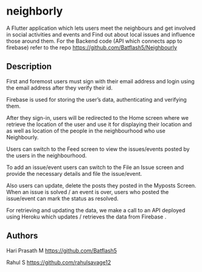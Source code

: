 # neighborly

A Flutter application which lets users meet the neighbours and get involved in social activities and 
events and Find out about local issues and influence those around them.
For the Backend code (API which connects app to firebase) refer to the repo https://github.com/Batflash5/Neighbourly

## Description

First and foremost users must sign with their email address and login using the email address after they verify their id. 

Firebase is used for storing the user’s data, authenticating and verifying them. 

After they sign-in, users will be redirected to the Home screen where we retrieve the location of the user 
and use it for displaying their location and as well as location of the people in the neighbourhood who use Neighbourly. 

Users can switch to the Feed screen to view the issues/events posted by the users in the neighbourhood. 

To add an issue/event users can switch to the File an Issue screen and provide the necessary details and file the issue/event. 

Also users can update, delete the posts they posted in the Myposts Screen. When an issue is solved / an event is over, users who posted the issue/event can mark the status as resolved. 

For retrieving and updating the data, we make a call to an API deployed using Heroku which updates / retrieves the data from Firebase .


## Authors

Hari Prasath M   https://github.com/Batflash5

Rahul S          https://github.com/rahulsavage12


